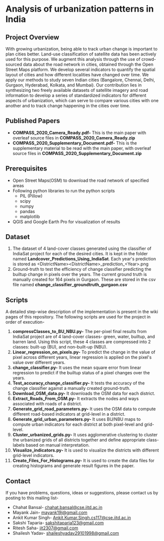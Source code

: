 # Analysis of urbanization patterns in India

## Project Overview
With growing urbanization, being able to track urban change is important to plan cities better. Land-use classification of satellite data has been actively used for this purpose. We augment this analysis through the use of crowd-sourced data about the road network in cities, obtained through the Open Street Maps platform. We develop several indicators to quantify the spatial layout of cities and how different localities have changed over time. We apply our methods to study seven Indian cities (Bangalore, Chennai, Delhi, Gurgaon, Hyderabad, Kolkata, and Mumbai). Our contribution lies in synthesizing two freely available datasets of satellite imagery and road information to develop a series of standardized indicators for different aspects of urbanization, which can serve to compare various cities with one another and to track change happening in the cities over time.

## Published Papers
* **COMPASS_2020_Camera_Ready.pdf-** This is the main paper with overleaf source files in **COMPASS_2020_Camera_Ready.zip**
* **COMPASS_2020_Supplementary_Document.pdf-** This is the supplementary material to be read with the main paper, with overleaf source files in **COMPASS_2020_Supplementary_Document.zip**

## Prerequisites
* Open Street Maps(OSM) to download the road network of specified areas
* Following python libraries to run the python scripts
    * PIL (Pillow)
    * scipy
    * numpy
    * pandas
    * matplotlib
* QGIS and Google Earth Pro for visualization of results

## Dataset
1) The dataset of 4 land-cover classes generated using the classifier of IndiaSat project for each of the desired cities. It is kept in the folder named **Landcover\_Predictions\_Using\_IndiaSat**. Each year's prediction is stored as &lt;DistrictName&gt;\<DistrictName&gt;\_prediction\_&lt;Year&gt;.png
2) Ground-truth to test the efficiency of change classifier predicting the builtup change in pixels over the years. The current ground truth is manually created for 164 pixels in Gurgaon. These are stored in the csv file named **change\_classifier\_groundtruth\_gurgaon.csv**

## Scripts
A detailed step-wise description of the implementation is present in the wiki pages of this repository. The following scripts are used for the project in order of execution-
1) **compressClasses_to_BU_NBU.py-**  The per-pixel final results from IndiaSat project are of 4 land-cover classes- green, water, builtup, and barren land. Using this script, these 4 classes are compressed into 2 classes: built-up (BU), and non-built-up (NBU).
2) **Linear_regression_on_pixels.py-** To predict the change in the value of pixel across different years, linear regression is applied on the pixel's value over different years.
3) **change_classifier.py-** It uses the mean square error from linear regression to predict if the builtup status of a pixel changes over the years.
4) **Test_accuracy_change_classifier.py-** It tests the accuracy of the change classifier against a manually created ground-truth.
5) **Download_OSM_data.py-** It downloads the OSM data for each district.
6) **Extract_Roads_From_OSM.py-** It extracts the nodes and ways associated with roads of a district.
7) **Generate_grid_road_parameters.py-** It uses the OSM data to compute different road-based indicators at grid-level in a district.
8) **Generate_grid_urban_parameters.py-** It uses BU/NBU maps to compute urban indicators for each district at both pixel-level and grid-level.
9) **Cluster_urbanized_grids.py-** It uses agglomerative clustering to cluster the urbanized grids of all districts together and define appropriate class-labels based on manual interpretation.
10) **Visualize_indicators.py-** It is used to visualize the districts with different grid-level indicators.
11) **Create_Files_For_Histograms.py-** It is used to create the data files for creating histograms and generate result figures in the paper.


## Contact
If you have problems, questions, ideas or suggestions, please contact us by posting to this mailing list-
* Chahat Bansal- chahat.bansal@cse.iitd.ac.in
* Mayank Jain- mayank19j@gmail.com
* Ankit Kumar Singh- Ankit.Kumar.Singh.cs117@cse.iitd.ac.in 
* Sakshi Taparia- sakshitaparia123@gmail.com
* Ritesh Saha- jit2307@gmail.com
* Shailesh Yadav- shaileshyadav29101998@gmail.com



